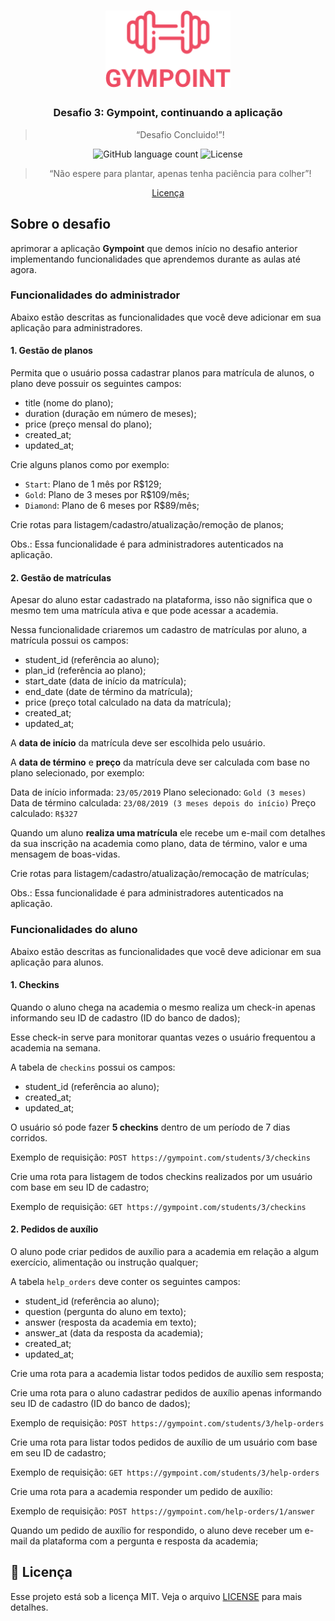 <h1 align="center">
  <img alt="Gympoint" title="Gympoint" src=".github/logo.png" width="200px" />
</h1>

<h3 align="center">
  Desafio 3: Gympoint, continuando a aplicação
</h3>

<blockquote align="center">“Desafio Concluido!”!</blockquote>

<p align="center">
  <img alt="GitHub language count" src="https://img.shields.io/github/languages/count/rocketseat/bootcamp-gostack-desafio-03?color=%2304D361">

  <img alt="License" src="https://img.shields.io/badge/license-MIT-%2304D361">

</p>

<blockquote align="center">“Não espere para plantar, apenas tenha paciência para colher”!</blockquote>

<p align="center">
  <a href="#memo-licença">Licença</a>
</p>

## Sobre o desafio

aprimorar a aplicação **Gympoint** que demos início no desafio anterior implementando funcionalidades que aprendemos durante as aulas até agora.

### Funcionalidades do administrador

Abaixo estão descritas as funcionalidades que você deve adicionar em sua aplicação para administradores.

#### 1. Gestão de planos

Permita que o usuário possa cadastrar planos para matrícula de alunos, o plano deve possuir os seguintes campos:

- title (nome do plano);
- duration (duração em número de meses);
- price (preço mensal do plano);
- created_at;
- updated_at;

Crie alguns planos como por exemplo:

- `Start`: Plano de 1 mês por R\$129;
- `Gold`: Plano de 3 meses por R\$109/mês;
- `Diamond`: Plano de 6 meses por R\$89/mês;

Crie rotas para listagem/cadastro/atualização/remoção de planos;

Obs.: Essa funcionalidade é para administradores autenticados na aplicação.

#### 2. Gestão de matrículas

Apesar do aluno estar cadastrado na plataforma, isso não significa que o mesmo tem uma matrícula ativa e que pode acessar a academia.

Nessa funcionalidade criaremos um cadastro de matrículas por aluno, a matrícula possui os campos:

- student_id (referência ao aluno);
- plan_id (referência ao plano);
- start_date (data de início da matrícula);
- end_date (date de término da matrícula);
- price (preço total calculado na data da matrícula);
- created_at;
- updated_at;

A **data de início** da matrícula deve ser escolhida pelo usuário.

A **data de término** e **preço** da matrícula deve ser calculada com base no plano selecionado, por exemplo:

Data de início informada: `23/05/2019`
Plano selecionado: `Gold (3 meses)`
Data de término calculada: `23/08/2019 (3 meses depois do início)`
Preço calculado: `R$327`

Quando um aluno **realiza uma matrícula** ele recebe um e-mail com detalhes da sua inscrição na academia como plano, data de término, valor e uma mensagem de boas-vidas.

Crie rotas para listagem/cadastro/atualização/remocação de matrículas;

Obs.: Essa funcionalidade é para administradores autenticados na aplicação.

### Funcionalidades do aluno

Abaixo estão descritas as funcionalidades que você deve adicionar em sua aplicação para alunos.

#### 1. Checkins

Quando o aluno chega na academia o mesmo realiza um check-in apenas informando seu ID de cadastro (ID do banco de dados);

Esse check-in serve para monitorar quantas vezes o usuário frequentou a academia na semana.

A tabela de `checkins` possui os campos:

- student_id (referência ao aluno);
- created_at;
- updated_at;

O usuário só pode fazer **5 checkins** dentro de um período de 7 dias corridos.

Exemplo de requisição: `POST https://gympoint.com/students/3/checkins`

Crie uma rota para listagem de todos checkins realizados por um usuário com base em seu ID de cadastro;

Exemplo de requisição: `GET https://gympoint.com/students/3/checkins`

#### 2. Pedidos de auxílio

O aluno pode criar pedidos de auxílio para a academia em relação a algum exercício, alimentação ou instrução qualquer;

A tabela `help_orders` deve conter os seguintes campos:

- student_id (referência ao aluno);
- question (pergunta do aluno em texto);
- answer (resposta da academia em texto);
- answer_at (data da resposta da academia);
- created_at;
- updated_at;

Crie uma rota para a academia listar todos pedidos de auxílio sem resposta;

Crie uma rota para o aluno cadastrar pedidos de auxílio apenas informando seu ID de cadastro (ID do banco de dados);

Exemplo de requisição: `POST https://gympoint.com/students/3/help-orders`

Crie uma rota para listar todos pedidos de auxílio de um usuário com base em seu ID de cadastro;

Exemplo de requisição: `GET https://gympoint.com/students/3/help-orders`

Crie uma rota para a academia responder um pedido de auxílio:

Exemplo de requisição: `POST https://gympoint.com/help-orders/1/answer`

Quando um pedido de auxílio for respondido, o aluno deve receber um e-mail da plataforma com a pergunta e resposta da academia;

## :memo: Licença

Esse projeto está sob a licença MIT. Veja o arquivo [LICENSE](LICENSE.md) para mais detalhes.
